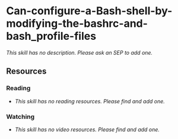 # Can-configure-a-Bash-shell-by-modifying-the-bashrc-and-bash_profile-files

_This skill has no description. Please ask an SEP to add one._

## Resources

### Reading

- _This skill has no reading resources. Please find and add one._

### Watching

- _This skill has no video resources. Please find and add one._
